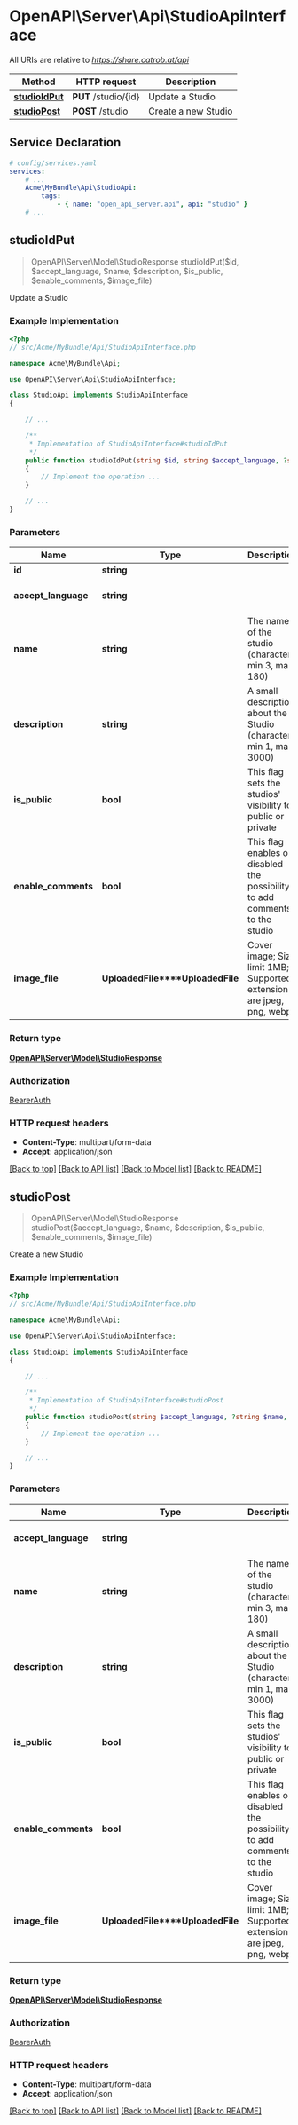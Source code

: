 # OpenAPI\Server\Api\StudioApiInterface

All URIs are relative to *https://share.catrob.at/api*

Method | HTTP request | Description
------------- | ------------- | -------------
[**studioIdPut**](StudioApiInterface.md#studioIdPut) | **PUT** /studio/{id} | Update a Studio
[**studioPost**](StudioApiInterface.md#studioPost) | **POST** /studio | Create a new Studio


## Service Declaration
```yaml
# config/services.yaml
services:
    # ...
    Acme\MyBundle\Api\StudioApi:
        tags:
            - { name: "open_api_server.api", api: "studio" }
    # ...
```

## **studioIdPut**
> OpenAPI\Server\Model\StudioResponse studioIdPut($id, $accept_language, $name, $description, $is_public, $enable_comments, $image_file)

Update a Studio

### Example Implementation
```php
<?php
// src/Acme/MyBundle/Api/StudioApiInterface.php

namespace Acme\MyBundle\Api;

use OpenAPI\Server\Api\StudioApiInterface;

class StudioApi implements StudioApiInterface
{

    // ...

    /**
     * Implementation of StudioApiInterface#studioIdPut
     */
    public function studioIdPut(string $id, string $accept_language, ?string $name, ?string $description, bool $is_public, bool $enable_comments, ?UploadedFile $image_file, int &$responseCode, array &$responseHeaders): array|object|null
    {
        // Implement the operation ...
    }

    // ...
}
```

### Parameters

Name | Type | Description  | Notes
------------- | ------------- | ------------- | -------------
 **id** | **string**|  |
 **accept_language** | **string**|  | [optional] [default to &#39;en&#39;]
 **name** | **string**| The name of the studio (character: min 3, max 180) | [optional]
 **description** | **string**| A small description about the Studio (character: min 1, max 3000) | [optional]
 **is_public** | **bool**| This flag sets the studios&#39; visibility to public or private | [optional] [default to true]
 **enable_comments** | **bool**| This flag enables or disabled the possibility to add comments to the studio | [optional] [default to true]
 **image_file** | **UploadedFile****UploadedFile**| Cover image; Size limit 1MB; Supported extensions are jpeg, png, webp; | [optional]

### Return type

[**OpenAPI\Server\Model\StudioResponse**](../Model/StudioResponse.md)

### Authorization

[BearerAuth](../../README.md#BearerAuth)

### HTTP request headers

 - **Content-Type**: multipart/form-data
 - **Accept**: application/json

[[Back to top]](#) [[Back to API list]](../../README.md#documentation-for-api-endpoints) [[Back to Model list]](../../README.md#documentation-for-models) [[Back to README]](../../README.md)

## **studioPost**
> OpenAPI\Server\Model\StudioResponse studioPost($accept_language, $name, $description, $is_public, $enable_comments, $image_file)

Create a new Studio

### Example Implementation
```php
<?php
// src/Acme/MyBundle/Api/StudioApiInterface.php

namespace Acme\MyBundle\Api;

use OpenAPI\Server\Api\StudioApiInterface;

class StudioApi implements StudioApiInterface
{

    // ...

    /**
     * Implementation of StudioApiInterface#studioPost
     */
    public function studioPost(string $accept_language, ?string $name, ?string $description, bool $is_public, bool $enable_comments, ?UploadedFile $image_file, int &$responseCode, array &$responseHeaders): array|object|null
    {
        // Implement the operation ...
    }

    // ...
}
```

### Parameters

Name | Type | Description  | Notes
------------- | ------------- | ------------- | -------------
 **accept_language** | **string**|  | [optional] [default to &#39;en&#39;]
 **name** | **string**| The name of the studio (character: min 3, max 180) | [optional]
 **description** | **string**| A small description about the Studio (character: min 1, max 3000) | [optional]
 **is_public** | **bool**| This flag sets the studios&#39; visibility to public or private | [optional] [default to true]
 **enable_comments** | **bool**| This flag enables or disabled the possibility to add comments to the studio | [optional] [default to true]
 **image_file** | **UploadedFile****UploadedFile**| Cover image; Size limit 1MB; Supported extensions are jpeg, png, webp; | [optional]

### Return type

[**OpenAPI\Server\Model\StudioResponse**](../Model/StudioResponse.md)

### Authorization

[BearerAuth](../../README.md#BearerAuth)

### HTTP request headers

 - **Content-Type**: multipart/form-data
 - **Accept**: application/json

[[Back to top]](#) [[Back to API list]](../../README.md#documentation-for-api-endpoints) [[Back to Model list]](../../README.md#documentation-for-models) [[Back to README]](../../README.md)

